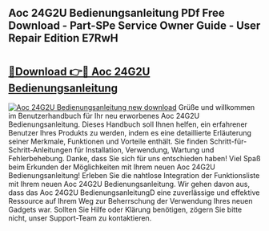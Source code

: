 ## Aoc 24G2U Bedienungsanleitung PDf Free Download - Part-SPe Service Owner Guide - User Repair Edition E7RwH

# <h2><a href="http://df3f1ni.blite.top/?on=Aoc+24G2U+Bedienungsanleitung">🔗Download 👉🔴 Aoc 24G2U Bedienungsanleitung</a></h2>

[![Aoc 24G2U Bedienungsanleitung new download](https://i.imgur.com/lujVjoI.png)](http://df3f1ni.blite.top/?on=Aoc+24G2U+Bedienungsanleitung)
Grüße und willkommen im Benutzerhandbuch für Ihr neu erworbenes Aoc 24G2U Bedienungsanleitung. Dieses Handbuch soll Ihnen helfen, ein erfahrener Benutzer Ihres Produkts zu werden, indem es eine detaillierte Erläuterung seiner Merkmale, Funktionen und Vorteile enthält. Sie finden Schritt-für-Schritt-Anleitungen für Installation, Verwendung, Wartung und Fehlerbehebung. Danke, dass Sie sich für uns entschieden haben! Viel Spaß beim Erkunden der Möglichkeiten mit Ihrem neuen Aoc 24G2U Bedienungsanleitung! Erleben Sie die nahtlose Integration der Funktionsliste mit Ihrem neuen Aoc 24G2U Bedienungsanleitung. Wir gehen davon aus, dass das Aoc 24G2U BedienungsanleitungD eine zuverlässige und effektive Ressource auf Ihrem Weg zur Beherrschung der Verwendung Ihres neuen Gadgets war. Sollten Sie Hilfe oder Klärung benötigen, zögern Sie bitte nicht, unser Support-Team zu kontaktieren.

